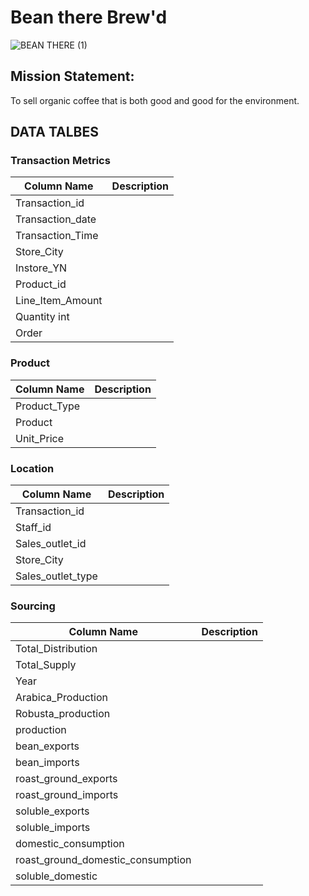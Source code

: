# Bean there Brew'd 

![BEAN THERE (1)](https://github.com/user-attachments/assets/99c092c4-42d5-4300-8d4e-6cbdf78c80de)


## Mission Statement:
   To sell organic coffee that is both good and good for the environment.


## DATA TALBES

### Transaction Metrics
| Column Name | Description |
| --- | --- |
| Transaction_id |  |
| Transaction_date |  |
| Transaction_Time |  |
| Store_City |  |
| Instore_YN |  |
| Product_id |  |
| Line_Item_Amount|  |
| Quantity int |  |
| Order |  |

### Product
| Column Name | Description |
| --- | --- |
| Product_Type |  |
| Product |  |
| Unit_Price |  |

### Location
| Column Name | Description |
| --- | --- |
| Transaction_id |  |
| Staff_id |  |
| Sales_outlet_id |  |
| Store_City |  |
| Sales_outlet_type |  |

### Sourcing
| Column Name | Description |
| --- | --- |
| Total_Distribution |  |
| Total_Supply |  |
| Year |  |
| Arabica_Production |  |
| Robusta_production |  |
| production |  |
| bean_exports |  |
| bean_imports |  |
| roast_ground_exports|  |
| roast_ground_imports |  |
| soluble_exports |  |
| soluble_imports |  |
| domestic_consumption |  |
| roast_ground_domestic_consumption |  |
| soluble_domestic |  |







